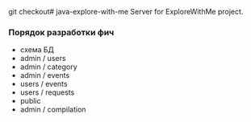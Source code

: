 git checkout# java-explore-with-me
Server for ExploreWithMe project.

### Порядок разработки фич
  - схема БД
  - admin / users
  - admin / category
  - admin / events
  - users / events
  - users / requests
  - public
  - admin / compilation
